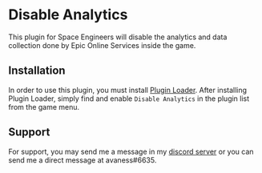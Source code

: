 # Disable Analytics
This plugin for Space Engineers will disable the analytics and data collection done by Epic Online Services inside the game.

## Installation
In order to use this plugin, you must install [Plugin Loader](https://github.com/austinvaness/PluginLoader). After installing Plugin Loader, simply find and enable `Disable Analytics` in the plugin list from the game menu.

## Support
For support, you may send me a message in my [discord server](https://discord.gg/mbzsbFK) or you can send me a direct message at avaness#6635.